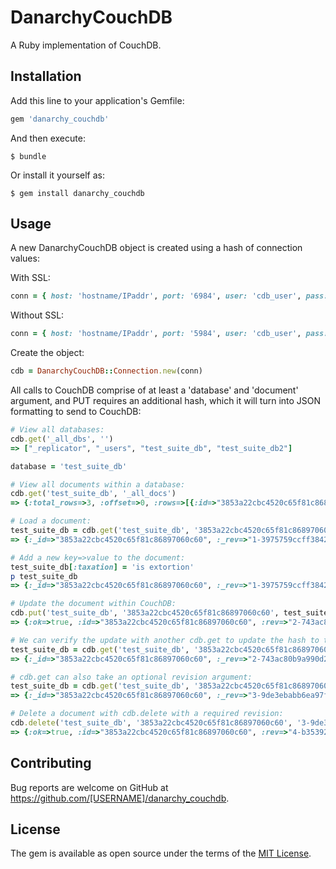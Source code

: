 # DanarchyCouchDB

A Ruby implementation of CouchDB.

## Installation

Add this line to your application's Gemfile:

```ruby
gem 'danarchy_couchdb'
```

And then execute:

    $ bundle

Or install it yourself as:

    $ gem install danarchy_couchdb

## Usage

A new DanarchyCouchDB object is created using a hash of connection values:

With SSL:
```ruby
conn = { host: 'hostname/IPaddr', port: '6984', user: 'cdb_user', pass: 'cdb_passwd', use_ssl: true }
```

Without SSL:
```ruby
conn = { host: 'hostname/IPaddr', port: '5984', user: 'cdb_user', pass: 'cdb_passwd', use_ssl: false }
```

Create the object:
```ruby
cdb = DanarchyCouchDB::Connection.new(conn)
```

All calls to CouchDB comprise of at least a 'database' and 'document' argument, and PUT requires an additional hash, which it will turn into JSON formatting to send to CouchDB:

```ruby
# View all databases:
cdb.get('_all_dbs', '')
=> ["_replicator", "_users", "test_suite_db", "test_suite_db2"]

database = 'test_suite_db'

# View all documents within a database:
cdb.get('test_suite_db', '_all_docs')
=> {:total_rows=>3, :offset=>0, :rows=>[{:id=>"3853a22cbc4520c65f81c8689706009a", :key=>"3853a22cbc4520c65f81c8689706009a", :value=>{:rev=>"1-027467bd0efec85f21c822a8eb537073"}}, {:id=>"3853a22cbc4520c65f81c86897060c60", :key=>"3853a22cbc4520c65f81c86897060c60", :value=>{:rev=>"1-3975759ccff3842adf690a5c10caee42"}}, {:id=>"3853a22cbc4520c65f81c86897060dc0", :key=>"3853a22cbc4520c65f81c86897060dc0", :value=>{:rev=>"1-23202479633c2b380f79507a776743d5"}}]}

# Load a document:
test_suite_db = cdb.get('test_suite_db', '3853a22cbc4520c65f81c86897060c60')
=> {:_id=>"3853a22cbc4520c65f81c86897060c60", :_rev=>"1-3975759ccff3842adf690a5c10caee42", :a=>2}

# Add a new key=>value to the document:
test_suite_db[:taxation] = 'is extortion'
p test_suite_db
=> {:_id=>"3853a22cbc4520c65f81c86897060c60", :_rev=>"1-3975759ccff3842adf690a5c10caee42", :a=>2, :taxation=>"is extortion"}

# Update the document within CouchDB:
cdb.put('test_suite_db', '3853a22cbc4520c65f81c86897060c60', test_suite_db)
=> {:ok=>true, :id=>"3853a22cbc4520c65f81c86897060c60", :rev=>"2-743ac80b9a990d2644bc92bafb452fe5"}

# We can verify the update with another cdb.get to update the hash to the latest document revision:
test_suite_db = cdb.get('test_suite_db', '3853a22cbc4520c65f81c86897060c60')
=> {:_id=>"3853a22cbc4520c65f81c86897060c60", :_rev=>"2-743ac80b9a990d2644bc92bafb452fe5", :a=>2, :taxation=>"is extortion"}

# cdb.get can also take an optional revision argument:
test_suite_db = cdb.get('test_suite_db', '3853a22cbc4520c65f81c86897060c60', '3-9de3ebabb6ea97fb4015cb698d228aec')
=> {:_id=>"3853a22cbc4520c65f81c86897060c60", :_rev=>"3-9de3ebabb6ea97fb4015cb698d228aec", :a=>2, :taxation=>"is extortion"}

# Delete a document with cdb.delete with a required revision:
cdb.delete('test_suite_db', '3853a22cbc4520c65f81c86897060c60', '3-9de3ebabb6ea97fb4015cb698d228aec')
=> {:ok=>true, :id=>"3853a22cbc4520c65f81c86897060c60", :rev=>"4-b35392a676cdbafebefaf425c6913670"}

```

## Contributing

Bug reports are welcome on GitHub at https://github.com/[USERNAME]/danarchy_couchdb.

## License

The gem is available as open source under the terms of the [MIT License](https://opensource.org/licenses/MIT).
